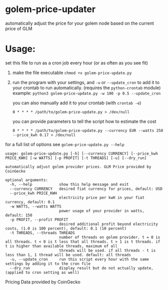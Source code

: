 # golem-price-updater
automatically adjust the price for your golem node based on the current price of GLM

# Usage:
set this file to run as a cron job every hour (or as often as you see fit)
1. make the file executable
```chmod +x golem-price-update.py```

1. run the program with your settings, and `-u` or `--update_cron` to add it to your crontab to run automatically. (requires the `python-crontab` module)
    example: `python3 golem-price-update.py -w 100 -p 0.5 --update_cron`


    you can also manually add it to your crontab (with `crontab -e`)

    ```0 * * * * /path/to/golem-price-update.py > /dev/null```

    you can provide parameters to tell the script how to estimate the cost

    ```0 * * * * /path/to/golem-price-update.py --currency EUR --watts 250 --price_kwh 0.17 > /dev/null```

for a full list of options see `golem-price-update.py --help`

```
usage: golem-price-update.py [-h] [--currency CURRENCY] [--price_kwh PRICE_KWH] [-w WATTS] [-p PROFIT] [-t THREADS] [-u] [--dry_run]

automatically adjust golem provider prices. GLM Price provided by CoinGecko

optional arguments:
  -h, --help            show this help message and exit
  --currency CURRENCY   desired fiat currency for prices, default: USD
  --price_kwh PRICE_KWH
                        electricity price per kwH in your fiat currency, default: 0.1
  -w WATTS, --watts WATTS
                        power usage of your provider in watts, default: 150
  -p PROFIT, --profit PROFIT
                        desired additional profit beyond electricity costs, (1.0 is 100 percent), default: 0.1 (10 percent)
  -t THREADS, --threads THREADS
                        number of threads on golem provider. t = 0 is all threads. t < 0 is t less that all threads. t > 1 is t threads. if t is higher than available threads, maximum of all
                        threads will be used. if all threads - t is less than 1, 1 thread will be used. default: all threads
  -u, --update_cron     run this script every hour with the same settings by adding it to the cron file
  --dry_run             display result but do not actually update, (applied to cron setting as well)
```


Pricing Data provided by CoinGecko
